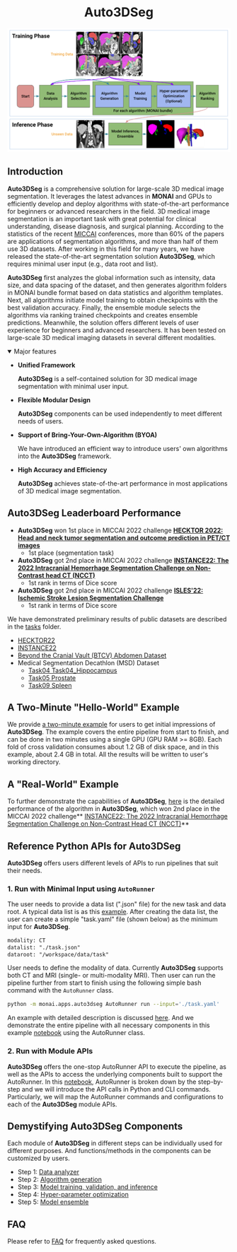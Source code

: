 <h1 align="center"> Auto3DSeg </h1>

<div align="center"> <img src="figures/workflow_v1.png" width="800"/> </div>

## Introduction

**Auto3DSeg** is a comprehensive solution for large-scale 3D medical image segmentation. It leverages the latest advances in **MONAI** and GPUs to efficiently develop and deploy algorithms with state-of-the-art performance for beginners or advanced researchers in the field. 3D medical image segmentation is an important task with great potential for clinical understanding, disease diagnosis, and surgical planning. According to the statistics of the recent [MICCAI](http://www.miccai.org/) conferences, more than 60% of the papers are applications of segmentation algorithms, and more than half of them use 3D datasets. After working in this field for many years, we have released the state-of-the-art segmentation solution **Auto3DSeg**, which requires minimal user input (e.g., data root and list).

**Auto3DSeg** first analyzes the global information such as intensity, data size, and data spacing of the dataset, and then generates algorithm folders in MONAI bundle format based on data statistics and algorithm templates. Next, all algorithms initiate model training to obtain checkpoints with the best validation accuracy. Finally, the ensemble module selects the algorithms via ranking trained checkpoints and creates ensemble predictions. Meanwhile, the solution offers different levels of user experience for beginners and advanced researchers. It has been tested on large-scale 3D medical imaging datasets in several different modalities.

<details open>
<summary>Major features</summary>

- **Unified Framework**

  **Auto3DSeg** is a self-contained solution for 3D medical image segmentation with minimal user input.

- **Flexible Modular Design**

  **Auto3DSeg** components can be used independently to meet different needs of users.

- **Support of Bring-Your-Own-Algorithm (BYOA)**

  We have introduced an efficient way to introduce users' own algorithms into the **Auto3DSeg** framework.

- **High Accuracy and Efficiency**

  **Auto3DSeg** achieves state-of-the-art performance in most applications of 3D medical image segmentation.

</details>

## Auto3DSeg Leaderboard Performance

- **Auto3DSeg** won 1st place in MICCAI 2022 challenge **[HECKTOR 2022: Head and neck tumor segmentation and outcome prediction in PET/CT images](https://hecktor.grand-challenge.org/)**
  - 1st place  (segmentation task)
- **Auto3DSeg** got 2nd place in MICCAI 2022 challenge **[INSTANCE22: The 2022 Intracranial Hemorrhage Segmentation Challenge on Non-Contrast head CT (NCCT)](https://instance.grand-challenge.org/)**
  - 1st rank in terms of Dice score
- **Auto3DSeg** got 2nd place in MICCAI 2022 challenge **[ISLES'22: Ischemic Stroke Lesion Segmentation Challenge](https://isles22.grand-challenge.org/)**
  - 1st rank in terms of Dice score

We have demonstrated preliminary results of public datasets are described in the [tasks](tasks) folder.

- [HECKTOR22](tasks/hecktor22/README.md)
- [INSTANCE22](tasks/instance22/README.md)
- [Beyond the Cranial Vault (BTCV) Abdomen Dataset](tasks/btcv/README.md)
- Medical Segmentation Decathlon (MSD) Dataset
	- [Task04 Task04_Hippocampus](tasks/msd/Task04_Hippocampus/README.md)
	- [Task05 Prostate](tasks/msd/Task05_Prostate/README.md)
	- [Task09 Spleen](tasks/msd/Task09_Spleen/README.md)

## A Two-Minute "Hello-World" Example

We provide [a two-minute example](notebooks/auto3dseg_hello_world.ipynb) for users to get initial impressions of **Auto3DSeg**. The example covers the entire pipeline from start to finish, and can be done in two minutes using a single GPU (GPU RAM >= 8GB). Each fold of cross validation consumes about 1.2 GB of disk space, and in this example, about 2.4 GB in total. All the results will be written to user's working directory.

## A "Real-World" Example

To further demonstrate the capabilities of **Auto3DSeg**, [here](tasks/instance22) is the detailed performance of the algorithm in **Auto3DSeg**, which won 2nd place in the MICCAI 2022 challenge** [INSTANCE22: The 2022 Intracranial Hemorrhage Segmentation Challenge on Non-Contrast Head CT (NCCT)](https://instance.grand-challenge.org/)**

## Reference Python APIs for Auto3DSeg

**Auto3DSeg** offers users different levels of APIs to run pipelines that suit their needs.

### 1. Run with Minimal Input using ```AutoRunner```

The user needs to provide a data list (".json" file) for the new task and data root. A typical data list is as this [example](tasks/msd/Task05_Prostate/msd_task05_prostate_folds.json). After creating the data list, the user can create a simple "task.yaml" file (shown below) as the minimum input for **Auto3DSeg**.

```
modality: CT
datalist: "./task.json"
dataroot: "/workspace/data/task"
```

User needs to define the modality of data. Currently **Auto3DSeg** supports both CT and MRI (single- or multi-modality MRI). Then user can run the pipeline further from start to finish using the following simple bash command with the ```AutoRunner``` class.

```bash
python -m monai.apps.auto3dseg AutoRunner run --input='./task.yaml'
```

An example with detailed description is discussed [here](docs/run_with_minimal_input.md). And we demonstrate the entire pipeline with all necessary components in this example [notebook](notebooks/auto_runner.ipynb) using the AutoRunner class.

### 2. Run with Module APIs

**Auto3DSeg** offers the one-stop AutoRunner API to execute the pipeline, as well as the APIs to access the underlying components built to support the AutoRunner. In this [notebook](notebooks/auto3dseg_autorunner_ref_api.ipynb), AutoRunner is broken down by the step-by-step and we will introduce the API calls in Python and CLI commands. Particularly, we will map the AutoRunner commands and configurations to each of the **Auto3DSeg** module APIs.

## Demystifying Auto3DSeg Components

Each module of **Auto3DSeg** in different steps can be individually used for different purposes. And functions/methods in the components can be customized by users.

- Step 1: [Data analyzer](docs/data_analyzer.md)
- Step 2: [Algorithm generation](docs/algorithm_generation.md)
- Step 3: [Model training, validation, and inference](docs/bundle.md)
- Step 4: [Hyper-parameter optimization](docs/hpo.md)
- Step 5: [Model ensemble](docs/ensemble.md)

## FAQ

Please refer to [FAQ](docs/faq.md) for frequently asked questions.
